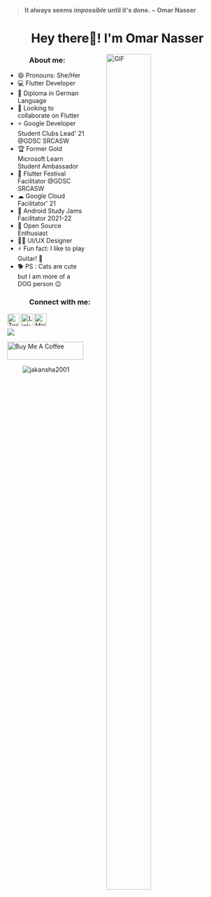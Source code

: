 > **It always seems *impossible* until it's done.  ~ Omar Nasser**

<h1 align="center">Hey there👋! I'm Omar Nasser </h1>

<img align="right" alt="GIF" src="https://media.giphy.com/media/vzO0Vc8b2VBLi/giphy.gif?cid=790b761185acf68a17448f8c961ce7aeb953579021c560b9&rid=giphy.gif&ct=g" width="45%" height="70%" style="margin:0 50px;"> 

<!--### Hi there 👋
### 😄 Pronouns: -->
<h3 style="left: 50px; position:relative;">About me:</h3>

- 😄 Pronouns: She/Her
- 💻 Flutter Developer
- 📖 Diploma in German Language
- 🤝 Looking to collaborate on Flutter 
- ⭐ Google Developer Student Clubs Lead' 21 @GDSC SRCASW
- 🏆 Former Gold Microsoft Learn Student Ambassador
- 💙 Flutter Festival Facilitator @GDSC SRCASW
- ☁  Google Cloud Facilitator' 21
- 📱 Android Study Jams Facilitator 2021-22
- 🤠 Open Source Enthusiast 
- 👩‍🎨 UI/UX Designer
- ⚡ Fun fact: I like to play Guitar! 🎸
- 🐕 PS : Cats are cute but I am more of a DOG person 😉

<h3 style="left: 50px; position:relative;">Connect with me:</h3> 

<a href="https://twitter.com/Akansha2001"><img src="https://img.shields.io/twitter/follow/Akansha2001?label=Twitter&logo=twitter&style=for-the-badge&color=blue" align="left" title="Twitter - Akansha Jain" alt="Twitter" height="28px" src="https://img.icons8.com/fluency/48/000000/twitter.png"/></a>
<a href="https://www.linkedin.com/in/akansha-jain-2001/"><img align="left" title="LinkedIn - Akansha Jain" alt="LinkedIn" height="28px" src="https://image.flaticon.com/icons/png/512/174/174857.png" /></a>
<a href="mailto:jakansha2001@gmail.com"><img align="left" title="Mail - Akansha Jain" alt="Mail" height="28px" src="https://image.flaticon.com/icons/png/512/281/281769.png" /></a>

<br>
<br>
<img 
   src="https://github-readme-stats.vercel.app/api?username=jakansha2001&show_icons=true&theme=tokyonight" 
/>

<a href="https://www.buymeacoffee.com/akansha1611" target="_blank"><img src="https://cdn.buymeacoffee.com/buttons/default-orange.png" alt="Buy Me A Coffee" height="41" width="174"></a>
<p align="center"> <img src="https://komarev.com/ghpvc/?username=jakansha2001&label=visitors&color=blue&style=flat" alt="jakansha2001" /> </p>



<!--
**jakansha2001/jakansha2001** is a ✨ _special_ ✨ repository because its `README.md` (this file) appears on your GitHub profile.

Here are some ideas to get you started:

- 🔭 I’m currently working on ...
- 🌱 I’m currently learning ...
- 👯 I’m looking to collaborate on ...
- 🤔 I’m looking for help with ...
- 💬 Ask me about ...
- 📫 How to reach me: ...
- 😄 Pronouns: ...
- ⚡ Fun fact: ...
-->
